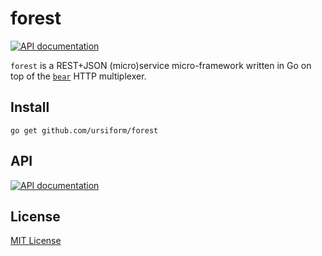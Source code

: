 # forest

[![API documentation](https://godoc.org/github.com/ursiform/forest?status.svg)](https://godoc.org/github.com/ursiform/forest)

`forest` is a REST+JSON (micro)service micro-framework written in Go on top of the
[`bear`](https://github.com/ursiform/bear) HTTP multiplexer.

## Install
```
go get github.com/ursiform/forest
```

## API

[![API documentation](https://godoc.org/github.com/ursiform/forest?status.svg)](https://godoc.org/github.com/ursiform/forest)

## License
[MIT License](LICENSE)
